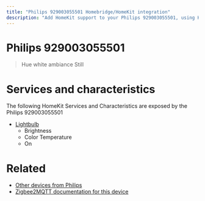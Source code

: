 ```yaml
---
title: "Philips 929003055501 Homebridge/HomeKit integration"
description: "Add HomeKit support to your Philips 929003055501, using Homebridge, Zigbee2MQTT and homebridge-z2m."
---
```

<!---
This file has been GENERATED using src/docgen/docgen.ts
DO NOT EDIT THIS FILE MANUALLY!
-->
# Philips 929003055501
> Hue white ambiance Still


# Services and characteristics
The following HomeKit Services and Characteristics are exposed by
the Philips 929003055501

* [Lightbulb](../../light.md)
  * Brightness
  * Color Temperature
  * On


# Related
* [Other devices from Philips](../index.md#philips)
* [Zigbee2MQTT documentation for this device](https://www.zigbee2mqtt.io/devices/929003055501.html)